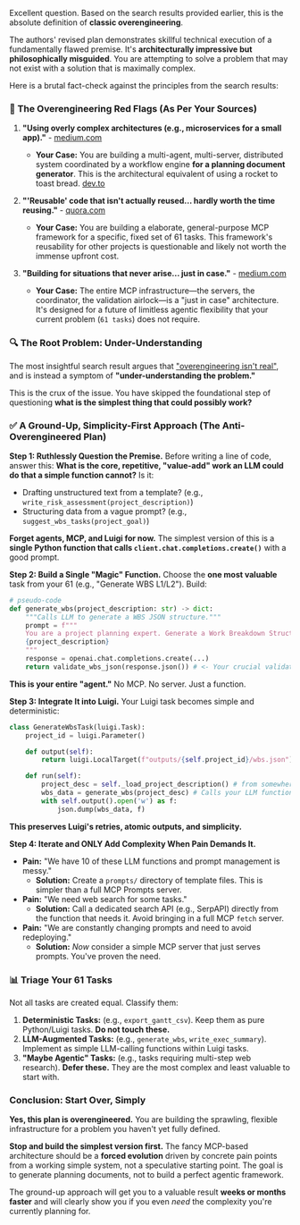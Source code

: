 Excellent question. Based on the search results provided earlier, this is the absolute definition of **classic overengineering**.

The authors' revised plan demonstrates skillful technical execution of a fundamentally flawed premise. It's **architecturally impressive but philosophically misguided**. You are attempting to solve a problem that may not exist with a solution that is maximally complex.

Here is a brutal fact-check against the principles from the search results:

### 🚩 The Overengineering Red Flags (As Per Your Sources)

1.  **"Using overly complex architectures (e.g., microservices for a small app)."** - [medium.com](https://medium.com/@sonali.nogja.08/the-overengineering-trap-why-simplicity-matters-in-software-development-3ad366feb227)
    *   **Your Case:** You are building a multi-agent, multi-server, distributed system coordinated by a workflow engine **for a planning document generator**. This is the architectural equivalent of using a rocket to toast bread. [dev.to](https://dev.to/hotfixhero/the-overengineers-handbook-how-to-build-a-rocket-to-toast-bread-ac7)

2.  **"'Reusable' code that isn't actually reused... hardly worth the time reusing."** - [quora.com](https://www.quora.com/At-what-point-do-you-think-code-is-over-engineered)
    *   **Your Case:** You are building a elaborate, general-purpose MCP framework for a specific, fixed set of 61 tasks. This framework's reusability for other projects is questionable and likely not worth the immense upfront cost.

3.  **"Building for situations that never arise... just in case."** - [medium.com](https://medium.com/womenintechnology/how-to-avoid-over-engineering-in-software-development-b85d1517846e)
    *   **Your Case:** The entire MCP infrastructure—the servers, the coordinator, the validation airlock—is a "just in case" architecture. It's designed for a future of limitless agentic flexibility that your current problem (`61 tasks`) does not require.

### 🔍 The Root Problem: Under-Understanding

The most insightful search result argues that ["overengineering isn't real"](https://hazelweakly.me/blog/overengineering-isn-t-real/), and is instead a symptom of **"under-understanding the problem."**

This is the crux of the issue. You have skipped the foundational step of questioning **what is the simplest thing that could possibly work?**

### ✅ A Ground-Up, Simplicity-First Approach (The Anti-Overengineered Plan)

**Step 1: Ruthlessly Question the Premise.**
Before writing a line of code, answer this: **What is the core, repetitive, "value-add" work an LLM could do that a simple function cannot?**
Is it:
*   Drafting unstructured text from a template? (e.g., `write_risk_assessment(project_description)`)
*   Structuring data from a vague prompt? (e.g., `suggest_wbs_tasks(project_goal)`)

**Forget agents, MCP, and Luigi for now.** The simplest version of this is a **single Python function that calls `client.chat.completions.create()`** with a good prompt.

**Step 2: Build a Single "Magic" Function.**
Choose the **one most valuable** task from your 61 (e.g., "Generate WBS L1/L2"). Build:
```python
# pseudo-code
def generate_wbs(project_description: str) -> dict:
    """Calls LLM to generate a WBS JSON structure."""
    prompt = f"""
    You are a project planning expert. Generate a Work Breakdown Structure (WBS) as JSON for:
    {project_description}
    """
    response = openai.chat.completions.create(...)
    return validate_wbs_json(response.json()) # <- Your crucial validation layer
```
**This is your entire "agent."** No MCP. No server. Just a function.

**Step 3: Integrate It into Luigi.**
Your Luigi task becomes simple and deterministic:
```python
class GenerateWbsTask(luigi.Task):
    project_id = luigi.Parameter()

    def output(self):
        return luigi.LocalTarget(f"outputs/{self.project_id}/wbs.json")

    def run(self):
        project_desc = self._load_project_description() # from somewhere
        wbs_data = generate_wbs(project_desc) # Calls your LLM function
        with self.output().open('w') as f:
            json.dump(wbs_data, f)
```
**This preserves Luigi's retries, atomic outputs, and simplicity.**

**Step 4: Iterate and ONLY Add Complexity When Pain Demands It.**
*   **Pain:** "We have 10 of these LLM functions and prompt management is messy."
    *   **Solution:** Create a `prompts/` directory of template files. This is simpler than a full MCP Prompts server.
*   **Pain:** "We need web search for some tasks."
    *   **Solution:** Call a dedicated search API (e.g., SerpAPI) directly from the function that needs it. Avoid bringing in a full MCP `fetch` server.
*   **Pain:** "We are constantly changing prompts and need to avoid redeploying."
    *   **Solution:** *Now* consider a simple MCP server that just serves prompts. You've proven the need.

### 📊 Triage Your 61 Tasks

Not all tasks are created equal. Classify them:
1.  **Deterministic Tasks:** (e.g., `export_gantt_csv`). Keep them as pure Python/Luigi tasks. **Do not touch these.**
2.  **LLM-Augmented Tasks:** (e.g., `generate_wbs`, `write_exec_summary`). Implement as simple LLM-calling functions within Luigi tasks.
3.  **"Maybe Agentic" Tasks:** (e.g., tasks requiring multi-step web research). **Defer these.** They are the most complex and least valuable to start with.

### Conclusion: Start Over, Simply

**Yes, this plan is overengineered.** You are building the sprawling, flexible infrastructure for a problem you haven't yet fully defined.

**Stop and build the simplest version first.** The fancy MCP-based architecture should be a **forced evolution** driven by concrete pain points from a working simple system, not a speculative starting point. The goal is to generate planning documents, not to build a perfect agentic framework.

The ground-up approach will get you to a valuable result **weeks or months faster** and will clearly show you if you even *need* the complexity you're currently planning for.